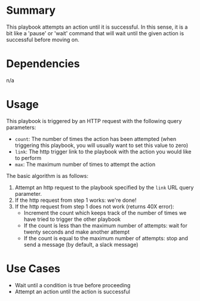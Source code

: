 # Summary

This playbook attempts an action until it is successful. In this sense, it is a bit like a 'pause' or 'wait' command that will wait until the given action is successful before moving on.

# Dependencies

n/a

# Usage

This playbook is triggered by an HTTP request with the following query parameters:

- `count`: The number of times the action has been attempted (when triggering this playbook, you will usually want to set this value to zero)
- `link`: The http trigger link to the playbook with the action you would like to perform
- `max`: The maximum number of times to attempt the action

The basic algorithm is as follows:

1. Attempt an http request to the playbook specified by the `link` URL query parameter.
2. If the http request from step 1 works: we're done!
3. If the http request from step 1 does not work (returns 40X error):
    - Increment the count which keeps track of the number of times we have tried to trigger the other playbook
    - If the count is less than the maximum number of attempts: wait for twenty seconds and make another attempt
    - If the count is equal to the maximum number of attempts: stop and send a message (by default, a slack message)

# Use Cases

* Wait until a condition is true before proceeding
* Attempt an action until the action is successful
